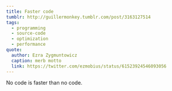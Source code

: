 ```yaml
---
title: Faster code
tumblr: http://guillermonkey.tumblr.com/post/3163127514
tags:
  - programming
  - source-code
  - optimization
  - performance
quote:
  author: Ezra Zygmuntowicz
  caption: merb motto
  link: https://twitter.com/ezmobius/status/61523924546093056
---
```


No code is faster than no code.
